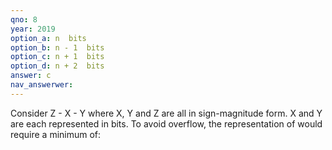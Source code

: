 ```yaml
---
qno: 8
year: 2019
option_a: n  bits
option_b: n - 1  bits
option_c: n + 1  bits
option_d: n + 2  bits
answer: c
nav_answerwer:
---
```


Consider Z - X - Y where X, Y and Z are all in sign-magnitude form. X and Y are each represented in bits. To avoid overflow, the representation of would require a minimum of: